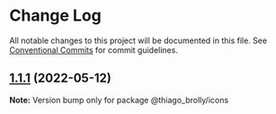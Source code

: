 # Change Log

All notable changes to this project will be documented in this file.
See [Conventional Commits](https://conventionalcommits.org) for commit guidelines.

## [1.1.1](https://github.com/thiagobrolly/design-system-doc/compare/v1.1.0...v1.1.1) (2022-05-12)

**Note:** Version bump only for package @thiago_brolly/icons

